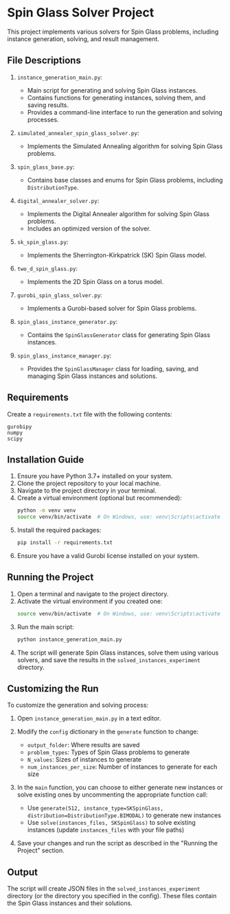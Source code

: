 # Spin Glass Solver Project

This project implements various solvers for Spin Glass problems, including instance generation, solving, and result management.

## File Descriptions

1. `instance_generation_main.py`:
   - Main script for generating and solving Spin Glass instances.
   - Contains functions for generating instances, solving them, and saving results.
   - Provides a command-line interface to run the generation and solving processes.

2. `simulated_annealer_spin_glass_solver.py`:
   - Implements the Simulated Annealing algorithm for solving Spin Glass problems.

3. `spin_glass_base.py`:
   - Contains base classes and enums for Spin Glass problems, including `DistributionType`.

4. `digital_annealer_solver.py`:
   - Implements the Digital Annealer algorithm for solving Spin Glass problems.
   - Includes an optimized version of the solver.

5. `sk_spin_glass.py`:
   - Implements the Sherrington-Kirkpatrick (SK) Spin Glass model.

6. `two_d_spin_glass.py`:
   - Implements the 2D Spin Glass on a torus model.

7. `gurobi_spin_glass_solver.py`:
   - Implements a Gurobi-based solver for Spin Glass problems.

8. `spin_glass_instance_generator.py`:
   - Contains the `SpinGlassGenerator` class for generating Spin Glass instances.

9. `spin_glass_instance_manager.py`:
   - Provides the `SpinGlassManager` class for loading, saving, and managing Spin Glass instances and solutions.

## Requirements

Create a `requirements.txt` file with the following contents:

```
gurobipy
numpy
scipy
```

## Installation Guide

1. Ensure you have Python 3.7+ installed on your system.
2. Clone the project repository to your local machine.
3. Navigate to the project directory in your terminal.
4. Create a virtual environment (optional but recommended):
   ```bash
   python -m venv venv
   source venv/bin/activate  # On Windows, use: venv\Scripts\activate
   ```
5. Install the required packages:
   ```bash
   pip install -r requirements.txt
   ```
6. Ensure you have a valid Gurobi license installed on your system.

## Running the Project

1. Open a terminal and navigate to the project directory.
2. Activate the virtual environment if you created one:
   ```bash
   source venv/bin/activate  # On Windows, use: venv\Scripts\activate
   ```
3. Run the main script:
   ```bash
   python instance_generation_main.py
   ```
4. The script will generate Spin Glass instances, solve them using various solvers, and save the results in the `solved_instances_experiment` directory.

## Customizing the Run

To customize the generation and solving process:

1. Open `instance_generation_main.py` in a text editor.
2. Modify the `config` dictionary in the `generate` function to change:
   - `output_folder`: Where results are saved
   - `problem_types`: Types of Spin Glass problems to generate
   - `N_values`: Sizes of instances to generate
   - `num_instances_per_size`: Number of instances to generate for each size
3. In the `main` function, you can choose to either generate new instances or solve existing ones by uncommenting the appropriate function call:
   - Use `generate(512, instance_type=SKSpinGlass, distribution=DistributionType.BIMODAL)` to generate new instances
   - Use `solve(instances_files, SKSpinGlass)` to solve existing instances (update `instances_files` with your file paths)

4. Save your changes and run the script as described in the "Running the Project" section.

## Output

The script will create JSON files in the `solved_instances_experiment` directory (or the directory you specified in the config). These files contain the Spin Glass instances and their solutions.

